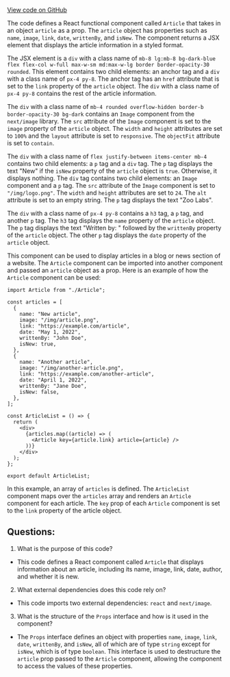 [View code on GitHub](zoo-labs/zoo/blob/master/core/src/components/blog/articles.tsx)

The code defines a React functional component called `Article` that takes in an object `article` as a prop. The `article` object has properties such as `name`, `image`, `link`, `date`, `writtenBy`, and `isNew`. The component returns a JSX element that displays the article information in a styled format.

The JSX element is a `div` with a class name of `mb-8 lg:mb-8 bg-dark-blue flex flex-col w-full max-w-sm md:max-w-lg border border-opacity-30 rounded`. This element contains two child elements: an anchor tag and a `div` with a class name of `px-4 py-8`. The anchor tag has an `href` attribute that is set to the `link` property of the `article` object. The `div` with a class name of `px-4 py-8` contains the rest of the article information.

The `div` with a class name of `mb-4 rounded overflow-hidden border-b border-opacity-30 bg-dark` contains an `Image` component from the `next/image` library. The `src` attribute of the `Image` component is set to the `image` property of the `article` object. The `width` and `height` attributes are set to `100%` and the `layout` attribute is set to `responsive`. The `objectFit` attribute is set to `contain`.

The `div` with a class name of `flex justify-between items-center mb-4` contains two child elements: a `p` tag and a `div` tag. The `p` tag displays the text "New" if the `isNew` property of the `article` object is `true`. Otherwise, it displays nothing. The `div` tag contains two child elements: an `Image` component and a `p` tag. The `src` attribute of the `Image` component is set to `"/img/logo.png"`. The `width` and `height` attributes are set to `24`. The `alt` attribute is set to an empty string. The `p` tag displays the text "Zoo Labs".

The `div` with a class name of `px-4 py-8` contains a `h3` tag, a `p` tag, and another `p` tag. The `h3` tag displays the `name` property of the `article` object. The `p` tag displays the text "Written by: " followed by the `writtenBy` property of the `article` object. The other `p` tag displays the `date` property of the `article` object.

This component can be used to display articles in a blog or news section of a website. The `Article` component can be imported into another component and passed an `article` object as a prop. Here is an example of how the `Article` component can be used:

```
import Article from "./Article";

const articles = [
  {
    name: "New article",
    image: "/img/article.png",
    link: "https://example.com/article",
    date: "May 1, 2022",
    writtenBy: "John Doe",
    isNew: true,
  },
  {
    name: "Another article",
    image: "/img/another-article.png",
    link: "https://example.com/another-article",
    date: "April 1, 2022",
    writtenBy: "Jane Doe",
    isNew: false,
  },
];

const ArticleList = () => {
  return (
    <div>
      {articles.map((article) => (
        <Article key={article.link} article={article} />
      ))}
    </div>
  );
};

export default ArticleList;
```

In this example, an array of `articles` is defined. The `ArticleList` component maps over the `articles` array and renders an `Article` component for each article. The `key` prop of each `Article` component is set to the `link` property of the article object.
## Questions: 
 1. What is the purpose of this code?
- This code defines a React component called `Article` that displays information about an article, including its name, image, link, date, author, and whether it is new.

2. What external dependencies does this code rely on?
- This code imports two external dependencies: `react` and `next/image`.

3. What is the structure of the `Props` interface and how is it used in the component?
- The `Props` interface defines an object with properties `name`, `image`, `link`, `date`, `writtenBy`, and `isNew`, all of which are of type `string` except for `isNew`, which is of type `boolean`. This interface is used to destructure the `article` prop passed to the `Article` component, allowing the component to access the values of these properties.